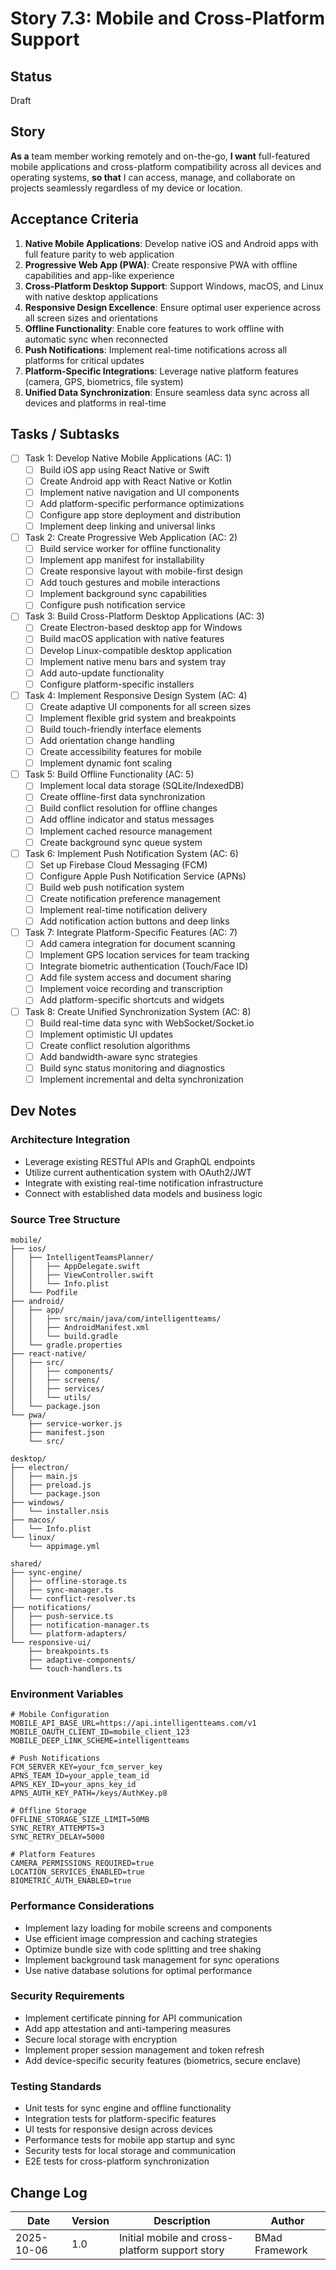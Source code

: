 # Story 7.3: Mobile and Cross-Platform Support

## Status
Draft

## Story

**As a** team member working remotely and on-the-go,
**I want** full-featured mobile applications and cross-platform compatibility across all devices and operating systems,
**so that** I can access, manage, and collaborate on projects seamlessly regardless of my device or location.

## Acceptance Criteria

1. **Native Mobile Applications**: Develop native iOS and Android apps with full feature parity to web application
2. **Progressive Web App (PWA)**: Create responsive PWA with offline capabilities and app-like experience
3. **Cross-Platform Desktop Support**: Support Windows, macOS, and Linux with native desktop applications
4. **Responsive Design Excellence**: Ensure optimal user experience across all screen sizes and orientations
5. **Offline Functionality**: Enable core features to work offline with automatic sync when reconnected
6. **Push Notifications**: Implement real-time notifications across all platforms for critical updates
7. **Platform-Specific Integrations**: Leverage native platform features (camera, GPS, biometrics, file system)
8. **Unified Data Synchronization**: Ensure seamless data sync across all devices and platforms in real-time

## Tasks / Subtasks

- [ ] Task 1: Develop Native Mobile Applications (AC: 1)
  - [ ] Build iOS app using React Native or Swift
  - [ ] Create Android app with React Native or Kotlin
  - [ ] Implement native navigation and UI components
  - [ ] Add platform-specific performance optimizations
  - [ ] Configure app store deployment and distribution
  - [ ] Implement deep linking and universal links

- [ ] Task 2: Create Progressive Web Application (AC: 2)
  - [ ] Build service worker for offline functionality
  - [ ] Implement app manifest for installability
  - [ ] Create responsive layout with mobile-first design
  - [ ] Add touch gestures and mobile interactions
  - [ ] Implement background sync capabilities
  - [ ] Configure push notification service

- [ ] Task 3: Build Cross-Platform Desktop Applications (AC: 3)
  - [ ] Create Electron-based desktop app for Windows
  - [ ] Build macOS application with native features
  - [ ] Develop Linux-compatible desktop application
  - [ ] Implement native menu bars and system tray
  - [ ] Add auto-update functionality
  - [ ] Configure platform-specific installers

- [ ] Task 4: Implement Responsive Design System (AC: 4)
  - [ ] Create adaptive UI components for all screen sizes
  - [ ] Implement flexible grid system and breakpoints
  - [ ] Build touch-friendly interface elements
  - [ ] Add orientation change handling
  - [ ] Create accessibility features for mobile
  - [ ] Implement dynamic font scaling

- [ ] Task 5: Build Offline Functionality (AC: 5)
  - [ ] Implement local data storage (SQLite/IndexedDB)
  - [ ] Create offline-first data synchronization
  - [ ] Build conflict resolution for offline changes
  - [ ] Add offline indicator and status messages
  - [ ] Implement cached resource management
  - [ ] Create background sync queue system

- [ ] Task 6: Implement Push Notification System (AC: 6)
  - [ ] Set up Firebase Cloud Messaging (FCM)
  - [ ] Configure Apple Push Notification Service (APNs)
  - [ ] Build web push notification system
  - [ ] Create notification preference management
  - [ ] Implement real-time notification delivery
  - [ ] Add notification action buttons and deep links

- [ ] Task 7: Integrate Platform-Specific Features (AC: 7)
  - [ ] Add camera integration for document scanning
  - [ ] Implement GPS location services for team tracking
  - [ ] Integrate biometric authentication (Touch/Face ID)
  - [ ] Add file system access and document sharing
  - [ ] Implement voice recording and transcription
  - [ ] Add platform-specific shortcuts and widgets

- [ ] Task 8: Create Unified Synchronization System (AC: 8)
  - [ ] Build real-time data sync with WebSocket/Socket.io
  - [ ] Implement optimistic UI updates
  - [ ] Create conflict resolution algorithms
  - [ ] Add bandwidth-aware sync strategies
  - [ ] Build sync status monitoring and diagnostics
  - [ ] Implement incremental and delta synchronization

## Dev Notes

### Architecture Integration
- Leverage existing RESTful APIs and GraphQL endpoints
- Utilize current authentication system with OAuth2/JWT
- Integrate with existing real-time notification infrastructure
- Connect with established data models and business logic

### Source Tree Structure
```
mobile/
├── ios/
│   ├── IntelligentTeamsPlanner/
│   │   ├── AppDelegate.swift
│   │   ├── ViewController.swift
│   │   └── Info.plist
│   └── Podfile
├── android/
│   ├── app/
│   │   ├── src/main/java/com/intelligentteams/
│   │   ├── AndroidManifest.xml
│   │   └── build.gradle
│   └── gradle.properties
├── react-native/
│   ├── src/
│   │   ├── components/
│   │   ├── screens/
│   │   ├── services/
│   │   └── utils/
│   └── package.json
└── pwa/
    ├── service-worker.js
    ├── manifest.json
    └── src/

desktop/
├── electron/
│   ├── main.js
│   ├── preload.js
│   └── package.json
├── windows/
│   └── installer.nsis
├── macos/
│   └── Info.plist
└── linux/
    └── appimage.yml

shared/
├── sync-engine/
│   ├── offline-storage.ts
│   ├── sync-manager.ts
│   └── conflict-resolver.ts
├── notifications/
│   ├── push-service.ts
│   ├── notification-manager.ts
│   └── platform-adapters/
└── responsive-ui/
    ├── breakpoints.ts
    ├── adaptive-components/
    └── touch-handlers.ts
```

### Environment Variables
```
# Mobile Configuration
MOBILE_API_BASE_URL=https://api.intelligentteams.com/v1
MOBILE_OAUTH_CLIENT_ID=mobile_client_123
MOBILE_DEEP_LINK_SCHEME=intelligentteams

# Push Notifications
FCM_SERVER_KEY=your_fcm_server_key
APNS_TEAM_ID=your_apple_team_id
APNS_KEY_ID=your_apns_key_id
APNS_AUTH_KEY_PATH=/keys/AuthKey.p8

# Offline Storage
OFFLINE_STORAGE_SIZE_LIMIT=50MB
SYNC_RETRY_ATTEMPTS=3
SYNC_RETRY_DELAY=5000

# Platform Features
CAMERA_PERMISSIONS_REQUIRED=true
LOCATION_SERVICES_ENABLED=true
BIOMETRIC_AUTH_ENABLED=true
```

### Performance Considerations
- Implement lazy loading for mobile screens and components
- Use efficient image compression and caching strategies
- Optimize bundle size with code splitting and tree shaking
- Implement background task management for sync operations
- Use native database solutions for optimal performance

### Security Requirements
- Implement certificate pinning for API communication
- Add app attestation and anti-tampering measures
- Secure local storage with encryption
- Implement proper session management and token refresh
- Add device-specific security features (biometrics, secure enclave)

### Testing Standards
- Unit tests for sync engine and offline functionality
- Integration tests for platform-specific features
- UI tests for responsive design across devices
- Performance tests for mobile app startup and sync
- Security tests for local storage and communication
- E2E tests for cross-platform synchronization

## Change Log

| Date | Version | Description | Author |
|------|---------|-------------|---------|
| 2025-10-06 | 1.0 | Initial mobile and cross-platform support story | BMad Framework |